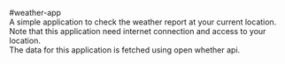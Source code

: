 ﻿#weather-app  
A simple application to check the weather report at your current location.  
Note that this application need internet connection and access to your location.  
The data for this application is fetched using open whether api.  

